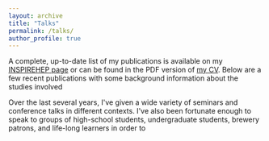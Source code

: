 ```yaml
---
layout: archive
title: "Talks"
permalink: /talks/
author_profile: true
---
```


A complete, up-to-date list of my publications is available on my [INSPIREHEP page](http://inspirehep.net/author/profile/K.J.Kelly.1) or can be found in the PDF version of [my CV](https://kjkellyphys.github.io/files/KJK_CV.pdf). Below are a few recent publications with some background information about the studies involved

Over the last several years, I've given a wide variety of seminars and conference talks in different contexts. I've also been fortunate enough to speak to groups of high-school students, undergraduate students, brewery patrons, and life-long learners in order to 
